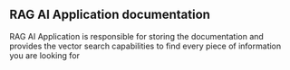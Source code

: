 ## RAG AI Application documentation

RAG AI Application is responsible for storing the documentation  and provides the 
vector search capabilities to find every piece of information you are looking for